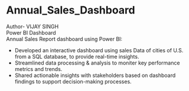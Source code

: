# Annual_Sales_Dashboard
Author- VIJAY SINGH
<br>
Power BI Dashboard
<br>
Annual Sales Report dashboard using Power BI:
 * Developed an interactive dashboard using sales Data of cities of U.S. from a SQL database, to provide real-time insights.
 * Streamlined data processing & analysis to moniter key performance metrics and trends.
 * Shared actionable insights with stakeholders based on dashboard findings to support decision-making processes.
